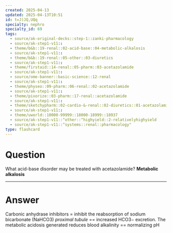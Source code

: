 ```yaml
---
created: 2025-04-13
updated: 2025-04-13T10:51
id: t=J)JQ,UQq
specialty: nephro
specialty_id: 69
tags:
  - source/ak-original-decks::step-1::zanki-pharmacology
  - source/ak-step1-v11::
  - theme/b&b::19-renal::02-acid-base::04-metabolic-alkalosis
  - source/ak-step1-v11::
  - theme/b&b::19-renal::05-other::03-diuretics
  - source/ak-step1-v11::
  - theme/firstaid::14-renal::05-pharm::03-acetazolamide
  - source/ak-step1-v11::
  - source/ome-banner::basic-science::12-renal
  - source/ak-step1-v11::
  - theme/physeo::09-pharm::06-renal::02-acetazolamide
  - source/ak-step1-v11::
  - theme/pixorize::03-pharm::17-renal::acetazolamide
  - source/ak-step1-v11::
  - theme/sketchypharm::02-cardio-&-renal::02-diuretics::01-acetazolamide,-mannitol
  - source/ak-step1-v11::
  - theme/uworld::10000-99999::18000-18999::18937
  - source/ak-step1-v11::^other::^highyield::2-relativelyhighyield
  - source/ak-step1-v11::^systems::renal::pharmacology"
type: flashcard
---
```


# Question
What acid-base disorder may be treated with acetazolamide?    **Metabolic alkalosis**

---

# Answer
Carbonic anhydrase inhibitors = inhibit the reabsorption of sodium bicarbonate (NaHCO3) *proximal tubule* == increased HCO3− excretion. The metabolic acidosis generated reduces blood alkalinity == normalizing pH
